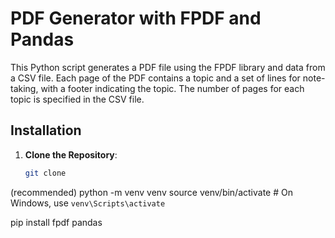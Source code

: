 # PDF Generator with FPDF and Pandas

This Python script generates a PDF file using the FPDF library and data from a CSV file. Each page of the PDF contains a topic and a set of lines for note-taking, with a footer indicating the topic. The number of pages for each topic is specified in the CSV file.

## Installation

1. **Clone the Repository**:
   ```bash
   git clone 

(recommended)
python -m venv venv
source venv/bin/activate  # On Windows, use `venv\Scripts\activate`

pip install fpdf pandas
